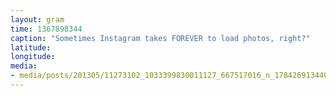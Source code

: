 ```yaml
---
layout: gram
time: 1367898344
caption: "Sometimes Instagram takes FOREVER to load photos, right?"
latitude: 
longitude: 
media:
- media/posts/201305/11273102_1033399830011127_667517016_n_17842691344000351.jpg
---
```

